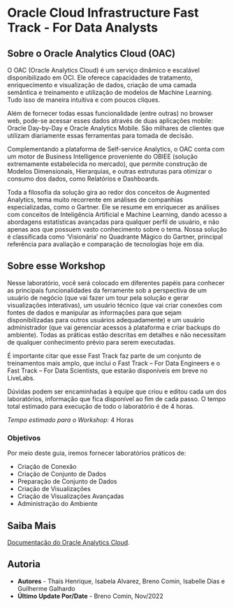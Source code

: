 # Oracle Cloud Infrastructure Fast Track - For Data Analysts

## Sobre o Oracle Analytics Cloud (OAC)

O OAC (Oracle Analytics Cloud) é um serviço dinâmico e escalável disponibilizado em OCI. Ele oferece capacidades de tratamento, enriquecimento e visualização de dados, criação de uma camada semântica e treinamento e utilização de modelos de Machine Learning. Tudo isso de maneira intuitiva e com poucos cliques.

Além de fornecer todas essas funcionalidade (entre outras) no browser web, pode-se acessar esses dados através de duas aplicações mobile: Oracle Day-by-Day e Oracle Analytics Mobile. São milhares de clientes que utilizam diariamente essas ferramentas para tomada de decisão.

Complementando a plataforma de Self-service Analytics, o OAC conta com um motor de Business Intelligence proveniente do OBIEE (solução extremamente estabelecida no mercado), que permite construção de Modelos Dimensionais, Hierarquias, e outras estruturas para otimizar o consumo dos dados, como Relatórios e Dashboards.

Toda a filosofia da solução gira ao redor dos conceitos de Augmented Analytics, tema muito recorrente em análises de companhias especializadas, como o Gartner. Ele se resume em enriquecer as análises com conceitos de Inteligência Artificial e Machine Learning, dando acesso a abordagens estatísticas avançadas para qualquer perfil de usuário, e não apenas aos que possuem vasto conhecimento sobre o tema. Nossa solução é classificada como ‘Visionária’ no Quadrante Mágico do Gartner, principal referência para avaliação e comparação de tecnologias hoje em dia.

## Sobre esse Workshop

Nesse laboratório, você será colocado em diferentes papéis para conhecer as principais funcionalidades da ferramente sob a perspectiva de um usuário de negócio (que vai fazer um tour pela solução e gerar visualizações interativas), um usuário técnico (que vai criar conexões com fontes de dados e manipular as informações para que sejam disponibilizadas para outros usuários adequadamente) e um usuário administrador (que vai gerenciar acessos à plataforma e criar backups do ambiente). Todas as práticas estão descritas em detalhes e não necessitam de qualquer conhecimento prévio para serem executadas.

É importante citar que esse Fast Track faz parte de um conjunto de treinamentos mais amplo, que inclui o Fast Track – For Data Engineers e o Fast Track – For Data Scientists, que estarão disponíveis em breve no LiveLabs.

Dúvidas podem ser encaminhadas à equipe que criou e editou cada um dos laboratórios, informação que fica disponível ao fim de cada passo. O tempo total estimado para execução de todo o laboratório é de 4 horas.

*Tempo estimado para o Workshop:* 4 Horas

### Objetivos

Por meio deste guia, iremos fornecer laboratórios práticos de:

- Criação de Conexão
- Criação de Conjunto de Dados
- Preparação de Conjunto de Dados
- Criação de Visualizações
- Criação de Visualizações Avançadas
- Administração do Ambiente

## Saiba Mais

[Documentação do Oracle Analytics Cloud](https://docs.oracle.com/en/cloud/paas/analytics-cloud/index.html).

## Autoria

- **Autores** - Thais Henrique, Isabela Alvarez, Breno Comin, Isabelle Dias e Guilherme Galhardo
- **Último Update Por/Date** - Breno Comin, Nov/2022
